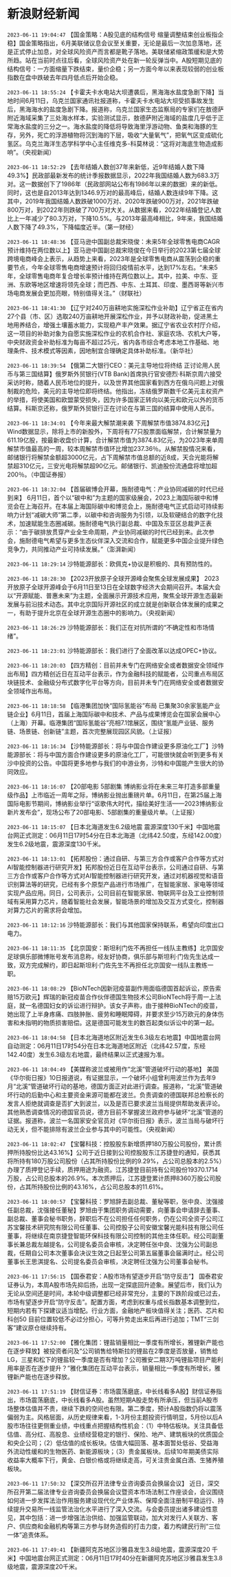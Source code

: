 # 新浪财经新闻
`2023-06-11 19:04:47` 【国金策略：A股见底的结构信号 缩量调整结束创业板指企稳】国金策略指出，6月美联储议息会议至关重要，无论是最后一次加息落地，还是正式停止加息，对全球风险资产而言都是靴子落地。美联储紧缩政策缓和是大势所趋。站在当前时点往后看，全球风险资产处在新一轮反弹当中。A股短期见底的结构信号：一方面缩量下跌结束，量价企稳；另一方面今年以来表现较弱的创业板指数在盘中跌破去年四月低点后开始企稳。

`2023-06-11 18:55:24` 【卡霍夫卡水电站大坝遭袭后，黑海海水盐度急剧下降】当地时间6月11日，乌克兰国家通讯社报道称，卡霍夫卡水电站大坝受损事故发生后，黑海海水的盐度急剧下降。报道称，乌克兰国家生态监察局的专家们在敖德萨附近海域采集了三处海水样本，实验测试显示，敖德萨附近海域的盐度几乎低于正常海水盐度的三分之一。海水盐度的降低将导致海里浮游动物、鱼类和海豚的生存，另外，死亡的浮游植物将沉到海的下层，吸收“大量氧气”，把氧气区变成硫化氢区。乌克兰海洋生态学科学中心主任维克多-科莫林说：“这将对海底生物造成影响”。（央视新闻）

`2023-06-11 18:52:29` 【去年结婚人数创37年来新低，近9年结婚人数下降49.3%】民政部最新发布的统计季报数据显示，2022年我国结婚人数为683.3万对。这一数据创下了1986年（民政部网站公布有1986年以来的数据）来的新低。 同时，这也是自2013年达到1346.9万对的最高峰后，结婚人数连续9年下降。这其中，2019年我国结婚人数跌破1000万对、2020年跌破900万对，2021年跌破800万对，到2022年则跌破了700万对大关。从数据来看，2022年结婚登记人数比上一年减少了80.3万对，下降10.5%。与2013年最高峰相比，9年来，我国结婚人数下降了49.3%，下降幅度近半。（第一财经）

`2023-06-11 18:48:36` 【亚马逊中国副总裁宋晓俊：未来5年全球零售电商CAGR预计维持在两位数以上】亚马逊中国副总裁宋晓俊在今日举行的2023第七届全球跨境电商峰会上表示，从趋势上来看，2023年是全球零售电商从震荡到企稳的重要节点，今年全球零售电商增速预计将回归疫情前水平，达到17%左右。“未来5年，全球零售电商年复合增长率预计维持在两位数以上。其中，拉美、中东、亚洲、东欧等地区增速将领先全球；而巴西、中东、土耳其、印度、墨西哥等新兴市场电商发展会更加亮眼，特别值得关注。”（财联社）

`2023-06-11 18:41:30` 【辽宁对240万亩耕地实施深松作业补助】辽宁省正在省内27个县（市、区）选取240万亩耕地开展深松作业，并予以财政补助，促进黑土地用养结合，增强土壤蓄水能力，实现稳产丰产效果。据辽宁省农业农村厅介绍，这一项目的补助对象为自愿实施深松作业的农机合作社、家庭农场、农机大户等，中央财政资金补助标准为每亩不超过25元，省内各市综合考虑本地工作基础、地理条件、技术模式等因素，因地制宜合理确定具体补助标准。（新华社）

`2023-06-11 18:39:54` 【俄第二大银行CEO：美元主导地位将终结 正讨论用人民币与第三国结算】俄罗斯外贸银行(VTB Bank)首席执行官安德烈·科斯京周六接受采访时称，随着人民币地位的提升，以及世界其他国家看到西方在俄乌问题上对俄制裁的危险，美元的主导地位即将终结。他指出，冻结俄罗斯数千亿美元主权资产的举措，将使美国和欧盟蒙受损失，因为许多国家正转向以美元和欧元以外的货币结算。科斯京还称，俄罗斯外贸银行正在讨论在与第三国的结算中使用人民币。

`2023-06-11 18:34:01` 【今年来最大解禁潮来袭 下周解禁市值3874.83亿元】Wind数据显示，除将上市的新股外，下周将有77只股票面临解禁，合计解禁量为611.19亿股，按最新收盘价计算，合计解禁市值为3874.83亿元，为2023年来单周解禁市值最高的一周，较本周解禁市值环比增加237.36％。从解禁股情况来看，邮储银行将解禁金额超3000亿元，占下周解禁市值总额的近8成，天合光能将解禁超310亿元，三安光电将解禁超90亿元。邮储银行、凯迪股份流通盘将增加超200％。（中国证券报）

`2023-06-11 18:32:04` 【首届碳博会开幕，施耐德电气：产业协同减碳的时代已经到来】 6月11日，首个以“碳中和”为主题的国家级展会，2023上海国际碳中和博览会在上海召开。在本届上海国际碳中和博览会上，施耐德电气正式启动可持续影响力计划“减碳大师”第二季，以碳中和咨询服务为引领，以及软硬结合的数字化技术，加速赋能生态圈减碳。施耐德电气执行副总裁、中国及东亚区总裁尹正表示：“由于碳排放贯穿产业全生命周期，产业协同减碳的时代已经到来。此次参会，施耐德电气希望与更多生态伙伴深入交流和合作，赋能更多中国企业提升绿色竞争力，共同推动产业可持续发展。”（澎湃新闻）

`2023-06-11 18:29:14` 沙特能源部长：欧佩克+协议是积极的、具有预防性的。

`2023-06-11 18:28:30` 【2023开放原子全球开源峰会聚焦全球发展成果】 2023开放原子全球开源峰会于6月11日至13日在全球数字经济大会期间召开。本届大会以“开源赋能、普惠未来”为主题，全面展示开源技术应用，聚焦全球开源生态最新发展与前沿技术动态。其中北京国际开源社区的成立就是创新联合体发展的成果之一，有助于提升北京在全球开源生态圈中的影响力。（央视新闻）

`2023-06-11 18:26:29` 沙特能源部长：我们正在对抗所谓的“不确定性和市场情绪”。

`2023-06-11 18:23:01` 沙特能源部长：我们进行了全面改革以达成OPEC+协议。

`2023-06-11 18:20:03` 【四方精创：目前并未专门在网络安全或者数据安全领域作出布局】四方精创近日在互动平台表示，作为金融科技的赋能者，公司重点布局区块链技术、金融级分布式数字化平台等方向，目前并未专门在网络安全或者数据安全领域作出布局。

`2023-06-11 18:18:58` 【临港集团加快“国际氢能谷”布局 已集聚30余家氢能产业链企业】6月11日，首届上海国际碳中和技术、产品与成果博览会在国家会展中心（上海）开幕。临港集团“国际氢能谷”亮相7.1馆展区，围绕“氢能产业链、服务链、场景链、创新链”主题，首次完整展现园区风貌。（上证报）

`2023-06-11 18:16:34` 【沙特能源部长：将与中国合作建设更多原油化工厂】沙特能源部长：将与中国方面合作建设更多的原油化工厂，可能很快就会听到更多有关沙中投资的公告。中国将更多地参与我们的中游业务，沙特和中国能产生很大的协同效应。

`2023-06-11 18:16:07` 【20部电影 5部剧集 博纳影业将在未来三年打造多部重量级作品】上市临近一周年之际，博纳影业抛出重磅片单。6月11日，在第25届上海国际电影节期间，博纳影业举行“讴歌伟大时代，描绘美好生活——2023博纳影业新片发布会”，现场公布了20部电影、5部剧集的重量级片单。（上证报）

`2023-06-11 18:15:07` 【日本北海道发生6.2级地震 震源深度130千米】中国地震台网正式测定：06月11日17时54分在日本北海道（北纬42.50度，东经142.00度）发生6.2级地震，震源深度130千米。

`2023-06-11 18:13:01` 【拓邦股份：通过自研、与第三方合作或客户合作等方式对AI智能控制器进行研究开发】拓邦股份近日在互动平台表示，公司通过自研、与第三方合作或客户合作等方式对AI智能控制器进行研究开发，通过对机器视觉和语音识别算法等的研究，已经有多个原型产品进行市场推广，在智能家居、家电等领域实现产品应用。同日，公司表示，公司目前在智能家居、物联网平台及工业控制领域有采用算力芯片，随着智能社会发展，智能场景的增加及交互方式变化，控制器对算力芯片的需求将会增加。

`2023-06-11 18:12:16` 沙特能源部长：我们与其他国家保持联系，希望向印度出口电力。

`2023-06-11 18:11:35` 【北京国安：斯坦利门佐不再担任一线队主教练】北京国安足球俱乐部微博账号发布消息称，经友好协商，俱乐部与斯坦利·门佐先生达成一致，双方完成解约，即日起斯坦利·门佐先生不再担任北京国安一线队主教练一职。

`2023-06-11 18:08:29` 【BioNTech因新冠疫苗副作用面临德国首起诉讼，原告索赔15万欧元】辉瑞的新冠疫苗合作伙伴德国生物技术公司BioNTech将于周一上法庭，就一名德国妇女的诉讼进行辩护。该女子声称，由于接种BioNTech的疫苗，她出现了上半身疼痛、四肢肿胀、疲劳和睡眠障碍，并要求至少15万欧元的身体伤害和未指明的物质损害赔偿。这是德国可能发生的数百起类似诉讼中的第一起。

`2023-06-11 18:04:58` 【日本北海道地区附近发生6.3级左右地震】中国地震台网自动测定：06月11日17时54分在日本北海道地区附近（北纬42.57度，东经142.40度）发生6.3级左右地震，最终结果以正式速报为准。

`2023-06-11 18:04:49` 【美媒称波兰或被用作“北溪”管道破坏行动的基地】 美国《华尔街日报》10日报道说，有证据显示，一个破坏小组曾利用波兰作为去年9月“北溪”管道破坏行动的基地，德国方面正对此进行调查。报道称，“北溪”管道破坏行动的后勤中心和主要资金来源可能都在波兰。负责调查的德国联邦总检察长的发言人拒绝就调查是否扩大到波兰，以及是否已要求波兰当局提供帮助发表评论。其他熟悉调查情况的德国官员说，德方目前不掌握波兰政府参与破坏“北溪”管道的证据。报道称，波兰一名国家安全官员对《华尔街日报》表示，波兰当局与破坏行动无关，但不能排除有波兰企业参与其中的可能性。（央视新闻）

`2023-06-11 18:02:47` 【宝馨科技：控股股东新增质押180万股公司股份，累计质押所持股份比达43.16%】公司于近日接到公司控股股东江苏捷登的通知，获悉其将所持有180万股公司股份（占其所持股份比例的9.29%，占公司总股本的2.5%）办理了质押登记手续，质押用途为融资。江苏捷登目前持有公司股份19370.1714万股，占公司总股本的26.9%。本次质押后，江苏捷登累计质押8360万股公司股份，占其所持股份比例的43.16%，占公司总股本的11.61%。

`2023-06-11 18:00:57` 【宝馨科技：罗旭辞去副总裁、董秘等职，张中良、沈强接任副总裁，沈强接任董秘】罗旭由于集团职务调动需要，向董事会申请辞去董事、副总裁、董事会秘书职务，辞职后不在公司担任任何职务，仍在公司全资子公司江苏宝馨技术研究院有限公司任董事、公司控股子公司安徽宝馨光能科技有限公司任董事，将继续在南京捷登智能环保科技有限公司控制的其他主体任职。经公司副董事长兼总裁左越提名，公司提名委员会审核，决定聘任张中良、沈强为公司副总裁，任期自公司本次董事会决议生效之日起至公司第五届董事会届满时止。经公司董事长王思淇提名、公司提名委员会审核，决定聘任沈强为公司董事会秘书。

`2023-06-11 17:56:15` 【国泰君安：A股市场有望逐步开启“防守反击”】 国泰君安证券认为，本周A股市场先抑后扬，出现一定探底回升迹象。展望后市，我们认为无论从空间还是时间，本轮中级调整都已经非常充分，主要的下跌阶段或已过去，市场有望逐步开启“防守反击”。配置方面，考虑到权重与成长指数基本调整到位，短期内若有下探建议适当增配。行业方面，金融地产板块值得关注；医药、芯片和科创50 目前位置较低不必过分担心，可等升势走出来后再进行追加；TMT“三剑客”建议原仓继续持有。

`2023-06-11 17:52:00` 【雅化集团：锂盐销量相比一季度有所增长，雅锂新产能也在逐步释放】被投资者问及“公司销售给特斯拉的锂盐在2季度是否放量，销售给LG，三星和松下的锂盐较一季度是否有增加？公司雅安二期3万吨锂盐项目产能利用率是否在逐步提升？”雅化集团在互动平台表示，销量相比一季度有所增长，雅锂新产能也在逐步释放。

`2023-06-11 17:51:19` 【财信证券：市场震荡磨底，中长线看多A股】财信证券指出，市场震荡磨底，中长线看多A股。虽然短期A股走势有所承压，但当前A股市场整体估值并不贵，继续下跌的空间也有限。第二季度，预计A股指数仍将以震荡偏弱为主。风格层面，从历史规律来看，1-3月份主题投资行情明显，5月份以后A股市场往往更侧重业绩，中线重点把握结构性机会：（1）中特估板块。关注具备低估值、高分红、高股息、业绩经营稳定的银行、保险、地产、建筑板块的优质国企和央企公司；（2）低估值的成长板块。估值大幅回落、基本面暂处低谷、受益海外流动性缓和的生物医药、新能源板块；（3）贵金属板块。后续10年期美债实际收益率大概率下行，黄金、白银价格或将继续走高，可关注贵金属白酒、生猪养殖板块。

`2023-06-11 17:50:32` 【深交所召开法律专业咨询委员会换届会议】 近日，深交所召开第二届法律专业咨询委员会换届会议暨资本市场法制工作座谈会，会议围绕如何进一步发挥法治作用服务建设现代化产业体系、保障全面注册制平稳运行、持续提升交易所一线监管法治化水平进行了深入交流。与会委员提出诸多建设性意见，其中包括：进一步增强法治供给、加强监管联动，加大对发行人关联方、客户、供应商和金融机构等第三方参与财务造假的打击力度，着力构建民行刑“三位一体”追责体系。

`2023-06-11 17:49:41` 【新疆阿克苏地区沙雅县发生3.8级地震，震源深度20 千米】中国地震台网正式测定：06月11日17时40分在新疆阿克苏地区沙雅县发生3.8级地震，震源深度20千米。

